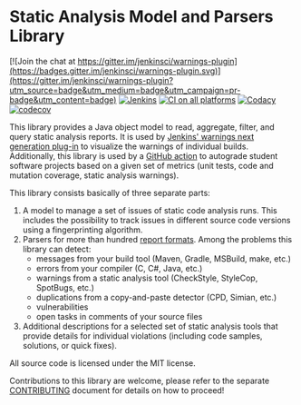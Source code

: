 # Static Analysis Model and Parsers Library

[![Join the chat at https://gitter.im/jenkinsci/warnings-plugin](https://badges.gitter.im/jenkinsci/warnings-plugin.svg)](https://gitter.im/jenkinsci/warnings-plugin?utm_source=badge&utm_medium=badge&utm_campaign=pr-badge&utm_content=badge)
[![Jenkins](https://ci.jenkins.io/job/Plugins/job/analysis-model/job/master/badge/icon?subject=Jenkins%20CI)](https://ci.jenkins.io/job/Plugins/job/analysis-model/job/master/)
[![CI on all platforms](https://github.com/jenkinsci/analysis-model/workflows/GitHub%20CI/badge.svg?branch=master)](https://github.com/jenkinsci/analysis-model/actions)
[![Codacy](https://api.codacy.com/project/badge/Grade/1b96405c72db49eeb0d67486f77f8f75)](https://app.codacy.com/app/uhafner/analysis-model?utm_source=github.com&utm_medium=referral&utm_content=jenkinsci/analysis-model&utm_campaign=Badge_Grade_Dashboard)
[![codecov](https://codecov.io/gh/jenkinsci/analysis-model/branch/master/graph/badge.svg)](https://codecov.io/gh/jenkinsci/analysis-model)

This library provides a Java object model to read, aggregate, filter, and query static analysis reports. 
It is used by [Jenkins' warnings next generation plug-in](https://github.com/jenkinsci/warnings-ng-plugin) to visualize
the warnings of individual builds. Additionally, this library is used by a 
[GitHub action](https://github.com/uhafner/autograding-github-action) to autograde student software projects based
on a given set of metrics (unit tests, code and mutation coverage, static analysis warnings). 

This library consists basically of three separate parts:

1. A model to manage a set of issues of static code analysis runs. This includes the possibility to track issues in
 different source code versions using a fingerprinting algorithm. 
2. Parsers for more than hundred [report formats](SUPPORTED-FORMATS.md). Among the problems this library can detect:
   * messages from your build tool (Maven, Gradle, MSBuild, make, etc.)
   * errors from your compiler (C, C#, Java, etc.)
   * warnings from a static analysis tool (CheckStyle, StyleCop, SpotBugs, etc.)
   * duplications from a copy-and-paste detector (CPD, Simian, etc.)
   * vulnerabilities
   * open tasks in comments of your source files
3. Additional descriptions for a selected set of static analysis tools that provide details for individual violations 
   (including code samples, solutions, or quick fixes). 


All source code is licensed under the MIT license. 

Contributions to this library are welcome, please refer to the separate [CONTRIBUTING](CONTRIBUTING.md) document
for details on how to proceed! 
